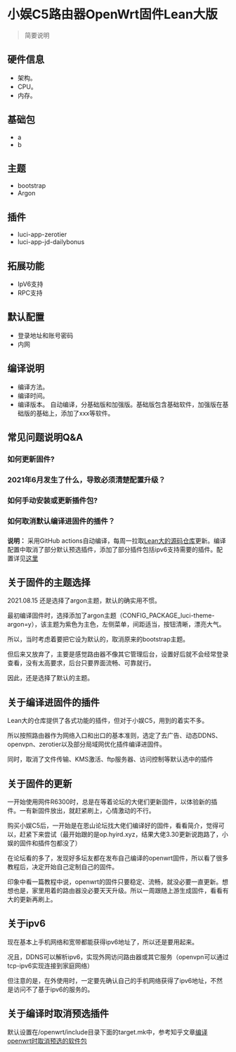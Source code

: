 # 小娱C5路由器OpenWrt固件Lean大版
>简要说明

## 硬件信息
* 架构。
* CPU。
* 内存。
## 基础包
* a
* b
## 主题
* bootstrap
* Argon
## 插件
* luci-app-zerotier
* luci-app-jd-dailybonus
## 拓展功能
* IpV6支持
* RPC支持
## 默认配置
* 登录地址和账号密码
* 内网
## 编译说明
* 编译方法。
* 编译时间。
* 编译版本。
自动编译，分基础版和加强版。基础版包含基础软件，加强版在基础版的基础上，添加了xxx等软件。


## 常见问题说明Q&A

### 如何更新固件?

### 2021年6月发生了什么，导致必须清楚配置升级？

### 如何手动安装或更新插件包?

### 如何取消默认编译进固件的插件？

### 





**说明：** 采用GitHub actions自动编译，每周一拉取[Lean大的源码仓库](https://github.com/coolsnowwolf/lede)更新。编译配置中取消了部分默认预选插件，添加了部分插件包括ipv6支持需要的插件。配置详见[这里](https://github.com/qughij/openwrt-xiaoyu_xy-c5/blob/master/.github/workflows/build.yml)


## 关于固件的主题选择

2021.08.15 还是选择了argon主题，默认的确实用不惯。

最初编译固件时，选择添加了argon主题（CONFIG_PACKAGE_luci-theme-argon=y），该主题为紫色为主色，左侧菜单，间距适当，按钮清晰，漂亮大气。

所以，当时考虑着要把它设为默认的，取消原来的bootstrap主题。

但后来又放弃了，主要是感觉路由器不像其它管理后台，设置好后就不会经常登录查看，没有太高要求，后台只要界面流畅、可靠就行。

因此，还是选择了默认的主题。


## 关于编译进固件的插件

Lean大的仓库提供了各式功能的插件，但对于小娱C5，用到的着实不多。

所以按照路由器作为网络入口和出口的基本准则，选定了去广告、动态DDNS、openvpn、zerotier以及部分局域网优化插件编译进固件。

同时，取消了文件传输、KMS激活、ftp服务器、访问控制等默认选中的插件

## 关于固件的更新

一开始使用网件R6300时，总是在等着论坛的大佬们更新固件，以体验新的插件。一有新固件放出，就赶紧刷上，心情激动的不行。

购买小娱C5后，一开始是在恩山论坛找大佬们编译好的固件，看看简介，觉得可以，赶紧下来尝试（最开始跟的是op.hyird.xyz，结果大佬3.30更新说跑路了，小娱的固件和插件包都没了）

在论坛看的多了，发现好多坛友都在发布自己编译的openwrt固件，所以看了很多教程后，决定开始自己定制自己的固件。

印象中看一篇教程中说，openwrt的固件只要稳定、流畅，就没必要一直更新。想想也是，家里用着的路由器没必要天天升级。所以一周跟随上游生成固件，看看有大的更新再刷上。


## 关于ipv6

现在基本上手机网络和宽带都能获得ipv6地址了，所以还是要用起来。

况且，DDNS可以解析ipv6，实现外网访问路由器或其它服务（openvpn可以通过tcp-ipv6实现连接到家庭网络）

但注意的是，在外使用时，一定要先确认自己的手机网络获得了ipv6地址，不然是访问不了基于ipv6的服务的。


## 关于编译时取消预选插件

默认设置在/openwrt/include目录下面的target.mk中，参考知乎文章[编译openwrt时取消预选的软件包](https://zhuanlan.zhihu.com/p/70656867)

